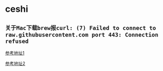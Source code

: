 # ceshi

## `关于Mac下载brew报curl: (7) Failed to connect to raw.githubusercontent.com port 443: Connection refused`

[参考地址1](http://www.luyixian.cn/news_show_273855.aspx)

[参考地址2](https://blog.csdn.net/jameskaron/article/details/84923370)
